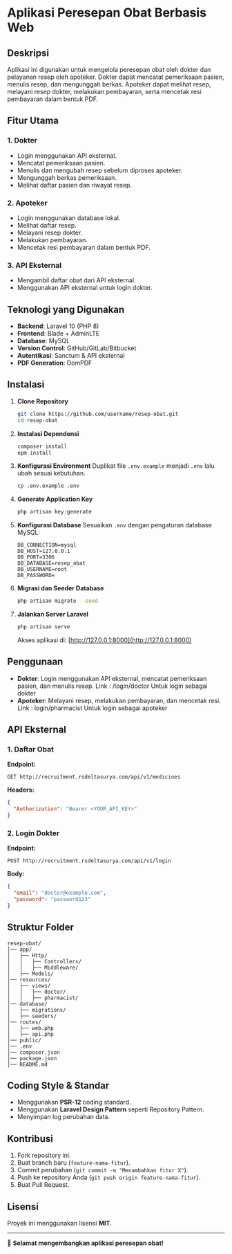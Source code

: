 # Aplikasi Peresepan Obat Berbasis Web

## Deskripsi
Aplikasi ini digunakan untuk mengelola peresepan obat oleh dokter dan pelayanan resep oleh apoteker. Dokter dapat mencatat pemeriksaan pasien, menulis resep, dan mengunggah berkas. Apoteker dapat melihat resep, melayani resep dokter, melakukan pembayaran, serta mencetak resi pembayaran dalam bentuk PDF.

## Fitur Utama
### 1. **Dokter**
- Login menggunakan API eksternal.
- Mencatat pemeriksaan pasien.
- Menulis dan mengubah resep sebelum diproses apoteker.
- Mengunggah berkas pemeriksaan.
- Melihat daftar pasien dan riwayat resep.

### 2. **Apoteker**
- Login menggunakan database lokal.
- Melihat daftar resep.
- Melayani resep dokter.
- Melakukan pembayaran.
- Mencetak resi pembayaran dalam bentuk PDF.

### 3. **API Eksternal**
- Mengambil daftar obat dari API eksternal.
- Menggunakan API eksternal untuk login dokter.

## Teknologi yang Digunakan
- **Backend**: Laravel 10 (PHP 8)
- **Frontend**: Blade + AdminLTE
- **Database**: MySQL
- **Version Control**: GitHub/GitLab/Bitbucket
- **Autentikasi**: Sanctum & API eksternal
- **PDF Generation**: DomPDF

## Instalasi
1. **Clone Repository**
   ```bash
   git clone https://github.com/username/resep-obat.git
   cd resep-obat
   ```

2. **Instalasi Dependensi**
   ```bash
   composer install
   npm install
   ```

3. **Konfigurasi Environment**
   Duplikat file `.env.example` menjadi `.env` lalu ubah sesuai kebutuhan.
   ```bash
   cp .env.example .env
   ```

4. **Generate Application Key**
   ```bash
   php artisan key:generate
   ```

5. **Konfigurasi Database**
   Sesuaikan `.env` dengan pengaturan database MySQL:
   ```env
   DB_CONNECTION=mysql
   DB_HOST=127.0.0.1
   DB_PORT=3306
   DB_DATABASE=resep_obat
   DB_USERNAME=root
   DB_PASSWORD=
   ```

6. **Migrasi dan Seeder Database**
   ```bash
   php artisan migrate --seed
   ```

7. **Jalankan Server Laravel**
   ```bash
   php artisan serve
   ```
   Akses aplikasi di: [http://127.0.0.1:8000](http://127.0.0.1:8000)

## Penggunaan
- **Dokter**: Login menggunakan API eksternal, mencatat pemeriksaan pasien, dan menulis resep.
   Link : /login/doctor
   Untuk login sebagai dokter
- **Apoteker**: Melayani resep, melakukan pembayaran, dan mencetak resi.
   Link : login/pharmacist
   Untuk login sebagai apoteker
## API Eksternal
### 1. **Daftar Obat**
   **Endpoint:**
   ```http
   GET http://recruitment.rsdeltasurya.com/api/v1/medicines
   ```
   **Headers:**
   ```json
   {
     "Authorization": "Bearer <YOUR_API_KEY>"
   }
   ```

### 2. **Login Dokter**
   **Endpoint:**
   ```http
   POST http://recruitment.rsdeltasurya.com/api/v1/login
   ```
   **Body:**
   ```json
   {
     "email": "doctor@example.com",
     "password": "password123"
   }
   ```

## Struktur Folder
```
resep-obat/
│── app/
│   ├── Http/
│   │   ├── Controllers/
│   │   ├── Middleware/
│   ├── Models/
│── resources/
│   ├── views/
│   │   ├── doctor/
│   │   ├── pharmacist/
│── database/
│   ├── migrations/
│   ├── seeders/
│── routes/
│   ├── web.php
│   ├── api.php
│── public/
│── .env
│── composer.json
│── package.json
│── README.md
```

## Coding Style & Standar
- Menggunakan **PSR-12** coding standard.
- Menggunakan **Laravel Design Pattern** seperti Repository Pattern.
- Menyimpan log perubahan data.

## Kontribusi
1. Fork repository ini.
2. Buat branch baru (`feature-nama-fitur`).
3. Commit perubahan (`git commit -m "Menambahkan fitur X"`).
4. Push ke repository Anda (`git push origin feature-nama-fitur`).
5. Buat Pull Request.

## Lisensi
Proyek ini menggunakan lisensi **MIT**.

---
🚀 **Selamat mengembangkan aplikasi peresepan obat!**

